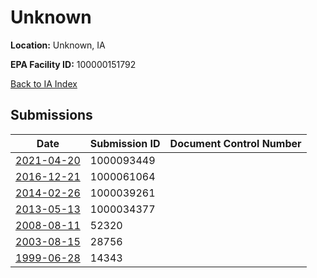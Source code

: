# Unknown

**Location:** Unknown, IA

**EPA Facility ID:** 100000151792

[Back to IA Index](../../index.md)

## Submissions

| Date | Submission ID | Document Control Number |
|------|--------------|-------------------------|
| [2021-04-20](submissions/1000093449.md) | 1000093449 |  |
| [2016-12-21](submissions/1000061064.md) | 1000061064 |  |
| [2014-02-26](submissions/1000039261.md) | 1000039261 |  |
| [2013-05-13](submissions/1000034377.md) | 1000034377 |  |
| [2008-08-11](submissions/52320.md) | 52320 |  |
| [2003-08-15](submissions/28756.md) | 28756 |  |
| [1999-06-28](submissions/14343.md) | 14343 |  |
